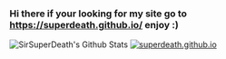 ### Hi there if your looking for my site go to https://superdeath.github.io/ enjoy :) 

![SirSuperDeath's Github Stats](https://github-readme-stats.vercel.app/api?username=SuperDeath&show_icons=true&title_color=788cd1&bg_color=ededed&text_color=121212)
[![superdeath.github.io](https://github-readme-stats.vercel.app/api/pin/?username=anuraghazra&repo=superdeath.github.io)](https://github.com/SuperDeath/superdeath.github.io)
<!--
**SuperDeath/SuperDeath** is a ✨ _special_ ✨ repository because its `README.md` (this file) appears on your GitHub profile.
